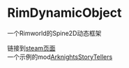 # RimDynamicObject
一个Rimworld的Spine2D动态框架  

链接到[steam页面](https://steamcommunity.com/sharedfiles/filedetails/?id=3010067716)  
一个示例的mod[ArknightsStoryTellers](https://steamcommunity.com/sharedfiles/filedetails/?id=3010113041)  
